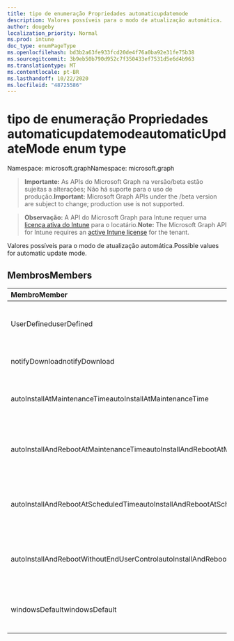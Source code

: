 ```yaml
---
title: tipo de enumeração Propriedades automaticupdatemode
description: Valores possíveis para o modo de atualização automática.
author: dougeby
localization_priority: Normal
ms.prod: intune
doc_type: enumPageType
ms.openlocfilehash: bd3b2a63fe933fcd20de4f76a0ba92e31fe75b38
ms.sourcegitcommit: 3b9eb50b790d952c7f350433ef7531d5e6d4b963
ms.translationtype: MT
ms.contentlocale: pt-BR
ms.lasthandoff: 10/22/2020
ms.locfileid: "48725586"
---
```

# <a name="automaticupdatemode-enum-type"></a><span data-ttu-id="11ed9-103">tipo de enumeração Propriedades automaticupdatemode</span><span class="sxs-lookup"><span data-stu-id="11ed9-103">automaticUpdateMode enum type</span></span>

<span data-ttu-id="11ed9-104">Namespace: microsoft.graph</span><span class="sxs-lookup"><span data-stu-id="11ed9-104">Namespace: microsoft.graph</span></span>

> <span data-ttu-id="11ed9-105">**Importante:** As APIs do Microsoft Graph na versão/beta estão sujeitas a alterações; Não há suporte para o uso de produção.</span><span class="sxs-lookup"><span data-stu-id="11ed9-105">**Important:** Microsoft Graph APIs under the /beta version are subject to change; production use is not supported.</span></span>

> <span data-ttu-id="11ed9-106">**Observação:** A API do Microsoft Graph para Intune requer uma [licença ativa do Intune](https://go.microsoft.com/fwlink/?linkid=839381) para o locatário.</span><span class="sxs-lookup"><span data-stu-id="11ed9-106">**Note:** The Microsoft Graph API for Intune requires an [active Intune license](https://go.microsoft.com/fwlink/?linkid=839381) for the tenant.</span></span>

<span data-ttu-id="11ed9-107">Valores possíveis para o modo de atualização automática.</span><span class="sxs-lookup"><span data-stu-id="11ed9-107">Possible values for automatic update mode.</span></span>

## <a name="members"></a><span data-ttu-id="11ed9-108">Membros</span><span class="sxs-lookup"><span data-stu-id="11ed9-108">Members</span></span>
|<span data-ttu-id="11ed9-109">Membro</span><span class="sxs-lookup"><span data-stu-id="11ed9-109">Member</span></span>|<span data-ttu-id="11ed9-110">Valor</span><span class="sxs-lookup"><span data-stu-id="11ed9-110">Value</span></span>|<span data-ttu-id="11ed9-111">Descrição</span><span class="sxs-lookup"><span data-stu-id="11ed9-111">Description</span></span>|
|:---|:---|:---|
|<span data-ttu-id="11ed9-112">UserDefined</span><span class="sxs-lookup"><span data-stu-id="11ed9-112">userDefined</span></span>|<span data-ttu-id="11ed9-113">,0</span><span class="sxs-lookup"><span data-stu-id="11ed9-113">0</span></span>|<span data-ttu-id="11ed9-114">Definido pelo usuário, valor padrão, sem intenção.</span><span class="sxs-lookup"><span data-stu-id="11ed9-114">User Defined, default value, no intent.</span></span>|
|<span data-ttu-id="11ed9-115">notifyDownload</span><span class="sxs-lookup"><span data-stu-id="11ed9-115">notifyDownload</span></span>|<span data-ttu-id="11ed9-116">1</span><span class="sxs-lookup"><span data-stu-id="11ed9-116">1</span></span>|<span data-ttu-id="11ed9-117">Notifique o download.</span><span class="sxs-lookup"><span data-stu-id="11ed9-117">Notify on download.</span></span>|
|<span data-ttu-id="11ed9-118">autoInstallAtMaintenanceTime</span><span class="sxs-lookup"><span data-stu-id="11ed9-118">autoInstallAtMaintenanceTime</span></span>|<span data-ttu-id="11ed9-119">duas</span><span class="sxs-lookup"><span data-stu-id="11ed9-119">2</span></span>|<span data-ttu-id="11ed9-120">Instalação automática no momento da manutenção.</span><span class="sxs-lookup"><span data-stu-id="11ed9-120">Auto-install at maintenance time.</span></span>|
|<span data-ttu-id="11ed9-121">autoInstallAndRebootAtMaintenanceTime</span><span class="sxs-lookup"><span data-stu-id="11ed9-121">autoInstallAndRebootAtMaintenanceTime</span></span>|<span data-ttu-id="11ed9-122">3D</span><span class="sxs-lookup"><span data-stu-id="11ed9-122">3</span></span>|<span data-ttu-id="11ed9-123">Instalação automática e reinicialização no momento da manutenção.</span><span class="sxs-lookup"><span data-stu-id="11ed9-123">Auto-install and reboot at maintenance time.</span></span>|
|<span data-ttu-id="11ed9-124">autoInstallAndRebootAtScheduledTime</span><span class="sxs-lookup"><span data-stu-id="11ed9-124">autoInstallAndRebootAtScheduledTime</span></span>|<span data-ttu-id="11ed9-125">4 </span><span class="sxs-lookup"><span data-stu-id="11ed9-125">4</span></span>|<span data-ttu-id="11ed9-126">Instalação automática e reinicialização no horário agendado.</span><span class="sxs-lookup"><span data-stu-id="11ed9-126">Auto-install and reboot at scheduled time.</span></span>|
|<span data-ttu-id="11ed9-127">autoInstallAndRebootWithoutEndUserControl</span><span class="sxs-lookup"><span data-stu-id="11ed9-127">autoInstallAndRebootWithoutEndUserControl</span></span>|<span data-ttu-id="11ed9-128">5 </span><span class="sxs-lookup"><span data-stu-id="11ed9-128">5</span></span>|<span data-ttu-id="11ed9-129">Instalação e reinício automáticos sem controle de usuário final</span><span class="sxs-lookup"><span data-stu-id="11ed9-129">Auto-install and restart without end-user control</span></span>|
|<span data-ttu-id="11ed9-130">windowsDefault</span><span class="sxs-lookup"><span data-stu-id="11ed9-130">windowsDefault</span></span>|<span data-ttu-id="11ed9-131">6 </span><span class="sxs-lookup"><span data-stu-id="11ed9-131">6</span></span>|<span data-ttu-id="11ed9-132">Redefina como o valor padrão do Windows.</span><span class="sxs-lookup"><span data-stu-id="11ed9-132">Reset to Windows default value.</span></span>|





